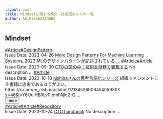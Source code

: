 ```yaml
---
layout: post
title: Mindsetに関する論文・技術記事メモの一覧
author: AkihikoWATANABE
---
```

## Mindset
<div class="visible-content">
<a class="button" href="articles/Article.html">#Article</a><a class="button" href="articles/DesignPattern.html">#DesignPattern</a><br><span class="issue_date">Issue Date: 2023-04-26</span>
<a href="https://github.com/AkihikoWatanabe/paper_notes/issues/549">More Design Patterns For Machine Learning Systems, 2023</a>
<span class="snippet">MLのデザインパターンが記述されている ...</span>
<a class="button" href="articles/Article.html">#Article</a><a class="button" href="articles/Article.html">#Article</a><br><span class="issue_date">Issue Date: 2023-09-30</span>
<a href="https://github.com/AkihikoWatanabe/paper_notes/issues/1054">CTOの頭の中：技術を財務で表現する</a>
<span class="snippet">No description ...</span>
<a class="button" href="articles/Article.html">#Article</a><br><span class="issue_date">Issue Date: 2023-10-10</span>
<a href="https://github.com/AkihikoWatanabe/paper_notes/issues/1071">nishibaさんの思考言語化シリーズ</a>
<span class="snippet">組織マネジメントこそ書籍に忠実であるほうがよい。https://x.com/m_nishiba/status/1713452690645405930?s=46&t=Y6UuIHB0Lv0IpmFAjlc2-Q ...</span>
</div>
<button onclick="showMore(0)">more</button>

<div class="hidden-content">
<a class="button" href="articles/Article.html">#Article</a><a class="button" href="articles/Article.html">#Article</a><a class="button" href="articles/Repository.html">#Repository</a><br><span class="issue_date">Issue Date: 2023-10-24</span>
<a href="https://github.com/AkihikoWatanabe/paper_notes/issues/1084">CTO handbook</a>
<span class="snippet">No description ...</span>
<button onclick="hideContent(0)" style="display: none;">hide</button>
</div>
